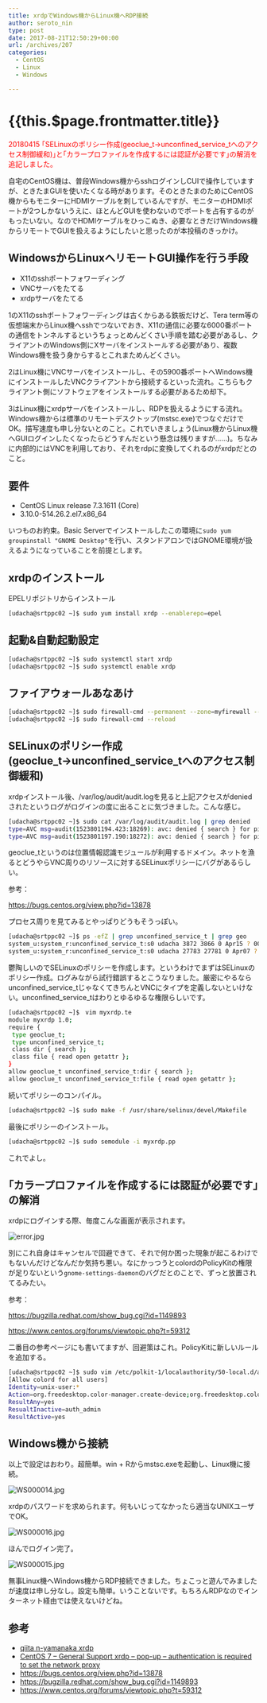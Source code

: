 ```yaml
---
title: xrdpでWindows機からLinux機へRDP接続
author: seroto_nin
type: post
date: 2017-08-21T12:50:29+00:00
url: /archives/207
categories:
  - CentOS
  - Linux
  - Windows

---
```

# {{this.$page.frontmatter.title}}

<span style="color: #ff0000;">20180415 ｢SELinuxのポリシー作成(geoclue_t→unconfined_service_tへのアクセス制御緩和)｣と｢カラープロファイルを作成するには認証が必要です｣の解消を追記しました。</span>

自宅のCentOS機は、普段Windows機からsshログインしCUIで操作していますが、ときたまGUIを使いたくなる時があります。そのときたまのためにCentOS機からもモニターにHDMIケーブルを刺しているんですが、モニターのHDMIポートが2つしかないうえに、ほとんどGUIを使わないのでポートを占有するのがもったいない。なのでHDMIケーブルをひっこぬき、必要なときだけWindows機からリモートでGUIを扱えるようにしたいと思ったのが本投稿のきっかけ。

<!--more-->

## WindowsからLinuxへリモートGUI操作を行う手段

- X11のsshポートフォワーディング
- VNCサーバをたてる
- xrdpサーバをたてる

1のX11のsshポートフォワーディングは古くからある鉄板だけど、Tera term等の仮想端末からLinux機へsshでつないでおき、X11の通信に必要な6000番ポートの通信をトンネルするというちょっとめんどくさい手順を踏む必要があるし、クライアントのWindows側にXサーバをインストールする必要があり、複数Windows機を扱う身からするとこれまためんどくさい。

2はLinux機にVNCサーバをインストールし、その5900番ポートへWindows機にインストールしたVNCクライアントから接続するといった流れ。こちらもクライアント側にソフトウェアをインストールする必要があるため却下。

3はLinux機にxrdpサーバをインストールし、RDPを扱えるようにする流れ。Windows機からは標準のリモートデスクトップ(mstsc.exe)でつなぐだけでOK。描写速度も申し分ないとのこと。これでいきましょう(Linux機からLinux機へGUIログインしたくなったらどうすんだという懸念は残りますが……)。ちなみに内部的にはVNCを利用しており、それをrdpに変換してくれるのがxrdpだとのこと。

## 要件

- CentOS Linux release 7.3.1611 (Core)
- 3.10.0-514.26.2.el7.x86_64

いつものお約束。Basic Serverでインストールしたこの環境に`sudo yum groupinstall "GNOME Desktop"`を行い、スタンドアロンではGNOME環境が扱えるようになっていることを前提とします。

## xrdpのインストール

EPELリポジトリからインストール

```bash
[udacha@srtppc02 ~]$ sudo yum install xrdp --enablerepo=epel
```

## 起動&自動起動設定

```bash
[udacha@srtppc02 ~]$ sudo systemctl start xrdp
[udacha@srtppc02 ~]$ sudo systemctl enable xrdp
```

## ファイアウォールあなあけ

```bash
[udacha@srtppc02 ~]$ sudo firewall-cmd --permanent --zone=myfirewall --add-port=3389/tcp
[udacha@srtppc02 ~]$ sudo firewall-cmd --reload
```

## SELinuxのポリシー作成(geoclue\_t→unconfined\_service_tへのアクセス制御緩和)

xrdpインストール後、/var/log/audit/audit.logを見ると上記アクセスがdeniedされたというログがログインの度に出ることに気づきました。こんな感じ。

```bash
[udacha@srtppc02 ~]$ sudo cat /var/log/audit/audit.log | grep denied
type=AVC msg=audit(1523801194.423:18269): avc: denied { search } for pid=30593 comm="geoclue" name="27987" dev="proc" ino=412386 scontext=system_u:system_r:geoclue_t:s0 tcontext=system_u:system_r:unconfined_service_t:s0 tclass=dir
type=AVC msg=audit(1523801197.190:18272): avc: denied { search } for pid=30593 comm="geoclue" name="30546" dev="proc" ino=1027910 scontext=system_u:system_r:geoclue_t:s0 tcontext=system_u:system_r:unconfined_service_t:s0 tclass=dir
```

geoclue_tというのは位置情報認識モジュールが利用するドメイン。ネットを漁るとどうやらVNC周りのリソースに対するSELinuxポリシーにバグがあるらしい。

参考：
  
<https://bugs.centos.org/view.php?id=13878>

プロセス周りを見てみるとやっぱりどうもそうっぽい。

```bash
[udacha@srtppc02 ~]$ ps -efZ | grep unconfined_service_t | grep geo
system_u:system_r:unconfined_service_t:s0 udacha 3872 3866 0 Apr15 ? 00:00:01 Xvnc :17 -auth .Xauthority -geometry 1920x1080 -depth 32 -rfbauth /home/udacha/.vnc/sesman_udacha_passwd:17 -bs -nolisten tcp -localhost -dpi 96
system_u:system_r:unconfined_service_t:s0 udacha 27783 27781 0 Apr07 ? 00:00:04 Xvnc :10 -auth .Xauthority -geometry 1364x768 -depth 32 -rfbauth /home/udacha/.vnc/sesman_udacha_passwd:10 -bs -nolisten tcp -localhost -dpi 96
```

鬱陶しいのでSELinuxのポリシーを作成します。というわけでまずはSELinuxのポリシー作成。ログみながら試行錯誤するとこうなりました。厳密にやるならunconfined\_service\_tじゃなくてきちんとVNCにタイプを定義しないといけない。unconfined\_service\_tはわりとゆるゆるな権限らしいです。

```bash
[udacha@srtppc02 ~]$　vim myxrdp.te
module myxrdp 1.0;
require {
 type geoclue_t;
 type unconfined_service_t;
 class dir { search };
 class file { read open getattr };
}
allow geoclue_t unconfined_service_t:dir { search };
allow geoclue_t unconfined_service_t:file { read open getattr };
```

続いてポリシーのコンパイル。

```bash
[udacha@srtppc02 ~]$ sudo make -f /usr/share/selinux/devel/Makefile
```

最後にポリシーのインストール。

```bash
[udacha@srtppc02 ~]$ sudo semodule -i myxrdp.pp
```

これでよし。

## ｢カラープロファイルを作成するには認証が必要です｣の解消

xrdpにログインする際、毎度こんな画面が表示されます。

![error.jpg](./error.jpg)

別にこれ自身はキャンセルで回避できて、それで何か困った現象が起こるわけでもないんだけどなんだか気持ち悪い。なにかっつうとcolordのPolicyKitの権限が足りないという`gnome-settings-daemon`のバグだとのことで、ずっと放置されてるみたい。

参考：
  
<https://bugzilla.redhat.com/show_bug.cgi?id=1149893>
  
<https://www.centos.org/forums/viewtopic.php?t=59312>

二番目の参考ページにも書いてますが、回避策はこれ。PolicyKitに新しいルールを追加する。

```bash
[udacha@srtppc02 ~]$ sudo vim /etc/polkit-1/localauthority/50-local.d/allow-colord.pkla
[Allow colord for all users]
Identity=unix-user:*
Action=org.freedesktop.color-manager.create-device;org.freedesktop.color-manager.create-profile;org.freedesktop.color-manager.delete-device;org.freedesktop.color-manager.delete-profile;org.freedesktop.color-manager.modify-device;org.freedesktop.color-manager.modify-profile
ResultAny=yes
ResualtInactive=auth_admin
ResultActive=yes
```

## Windows機から接続

以上で設定はおわり。超簡単。win + Rからmstsc.exeを起動し、Linux機に接続。

![WS000014.jpg](./WS000014.jpg)

xrdpのパスワードを求められます。何もいじってなかったら適当なUNIXユーザでOK。

![WS000016.jpg](./WS000016.jpg)

ほんでログイン完了。

![WS000015.jpg](./WS000015.jpg)

無事Linux機へWindows機からRDP接続できました。ちょこっと遊んでみましたが速度は申し分なし。設定も簡単。いうことないです。もちろんRDPなのでインターネット経由では使えないけどね。

## 参考

- [qiita n-yamanaka xrdp][1]
- [CentOS 7 – General Support xrdp – pop-up – authentication is required to set the network proxy][2]
- <https://bugs.centos.org/view.php?id=13878>
- <https://bugzilla.redhat.com/show_bug.cgi?id=1149893>
- <https://www.centos.org/forums/viewtopic.php?t=59312>

 [1]: http://qiita.com/n-yamanaka/items/653af5cdac63721ff074
 [2]: https://www.centos.org/forums/viewtopic.php?t=57696
